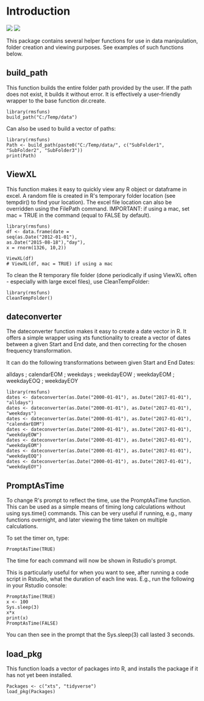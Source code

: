 Introduction
============

![](https://cranlogs.r-pkg.org/badges/rmsfuns?color=brightgreen) ![](https://cranlogs.r-pkg.org/badges/grand-total/rmsfuns?color=brightgreen)

This package contains several helper functions for use in data manipulation, folder creation and viewing purposes. See examples of such functions below.

build\_path
-----------

This function builds the entire folder path provided by the user. If the path does not exist, it builds it without error. It is effectively a user-friendly wrapper to the base function dir.create.

    library(rmsfuns)
    build_path("C:/Temp/data")

Can also be used to build a vector of paths:

    library(rmsfuns)
    Path <- build_path(paste0("C:/Temp/data/", c("SubFolder1", "SubFolder2", "SubFolder3"))
    print(Path)

ViewXL
------

This function makes it easy to quickly view any R object or dataframe in excel. A random file is created in R's temporary folder location (see tempdir() to find your location). The excel file location can also be overridden using the FilePath command. IMPORTANT: if using a mac, set mac = TRUE in the command (equal to FALSE by default).

    library(rmsfuns)
    df <- data.frame(date = 
    seq(as.Date("2012-01-01"),
    as.Date("2015-08-18"),"day"), 
    x = rnorm(1326, 10,2))

    ViewXL(df)
    # ViewXL(df, mac = TRUE) if using a mac

To clean the R temporary file folder (done periodically if using ViewXL often - especially with large excel files), use CleanTempFolder:

    library(rmsfuns)
    CleanTempFolder()

dateconverter
-------------

The dateconverter function makes it easy to create a date vector in R. It offers a simple wrapper using xts functionality to create a vector of dates between a given Start and End date, and then correcting for the chosen frequency transformation.

It can do the following transformations between given Start and End Dates:

alldays ; calendarEOM ; weekdays ; weekdayEOW ; weekdayEOM ; weekdayEOQ ; weekdayEOY

    library(rmsfuns)
    dates <- dateconverter(as.Date("2000-01-01"), as.Date("2017-01-01"), "alldays") 
    dates <- dateconverter(as.Date("2000-01-01"), as.Date("2017-01-01"), "weekdays") 
    dates <- dateconverter(as.Date("2000-01-01"), as.Date("2017-01-01"), "calendarEOM")
    dates <- dateconverter(as.Date("2000-01-01"), as.Date("2017-01-01"), "weekdayEOW")
    dates <- dateconverter(as.Date("2000-01-01"), as.Date("2017-01-01"), "weekdayEOM")
    dates <- dateconverter(as.Date("2000-01-01"), as.Date("2017-01-01"), "weekdayEOQ")
    dates <- dateconverter(as.Date("2000-01-01"), as.Date("2017-01-01"), "weekdayEOY")

PromptAsTime
------------

To change R's prompt to reflect the time, use the PromptAsTime function. This can be used as a simple means of timing long calculations without using sys.time() commands. This can be very useful if running, e.g., many functions overnight, and later viewing the time taken on multiple calculations.

To set the timer on, type:

    PromptAsTime(TRUE)

The time for each command will now be shown in Rstudio's prompt.

This is particularly useful for when you want to see, after running a code script in Rstudio, what the duration of each line was. E.g., run the following in your Rstudio console:

    PromptAsTime(TRUE)
    x <- 100
    Sys.sleep(3) 
    x*x
    print(x)
    PromptAsTime(FALSE)

You can then see in the prompt that the Sys.sleep(3) call lasted 3 seconds.

load\_pkg
---------

This function loads a vector of packages into R, and installs the package if it has not yet been installed.

    Packages <- c("xts", "tidyverse")
    load_pkg(Packages)
